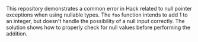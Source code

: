 This repository demonstrates a common error in Hack related to null pointer exceptions when using nullable types. The `foo` function intends to add 1 to an integer, but doesn't handle the possibility of a null input correctly.  The solution shows how to properly check for null values before performing the addition.